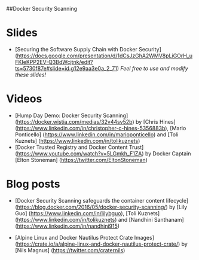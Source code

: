 ##Docker Security Scanning


# Slides

- [Securing the Software Supply Chain with Docker Security] (https://docs.google.com/presentation/d/1dCsJzGhA2WMV8pLiGOrH_uFKIeKPP2EV-Q3BdWcjtnk/edit?ts=5730f87e#slide=id.g12e9aa3e0a_2_71)
*Feel free to use and modify these slides!*


# Videos

- [Hump Day Demo: Docker Security Scanning] (https://docker.wistia.com/medias/32v44sv52b) by [Chris Hines] (https://www.linkedin.com/in/christopher-c-hines-5356883b), [Mario Ponticello] (https://www.linkedin.com/in/marioponticello) and [Toli Kuznets] (https://www.linkedin.com/in/tolikuznets)
- [Docker Trusted Registry and Docker Content Trust] (https://www.youtube.com/watch?v=5LGmkh_F1ZA) by Docker Captain [Elton Stoneman] (https://twitter.com/EltonStoneman)


# Blog posts

- [Docker Security Scanning safeguards the container content lifecycle] (https://blog.docker.com/2016/05/docker-security-scanning/) by [Lily Guo] (https://www.linkedin.com/in/lilybguo), [Toli Kuznets] (https://www.linkedin.com/in/tolikuznets) and [Nandhini Santhanam] (https://www.linkedin.com/in/nandhini915)

- [Alpine Linux and Docker Nautilus Protect Crate Images] (https://crate.io/a/alpine-linux-and-docker-nautilus-protect-crate/) by [Nils Magnus] (https://twitter.com/craternils)




